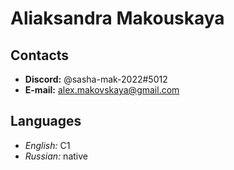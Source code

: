 # Aliaksandra Makouskaya

## Contacts
* __Discord:__ @sasha-mak-2022#5012
* __E-mail:__ alex.makovskaya@gmail.com

## Languages
* _English:_ C1
* _Russian:_ native
